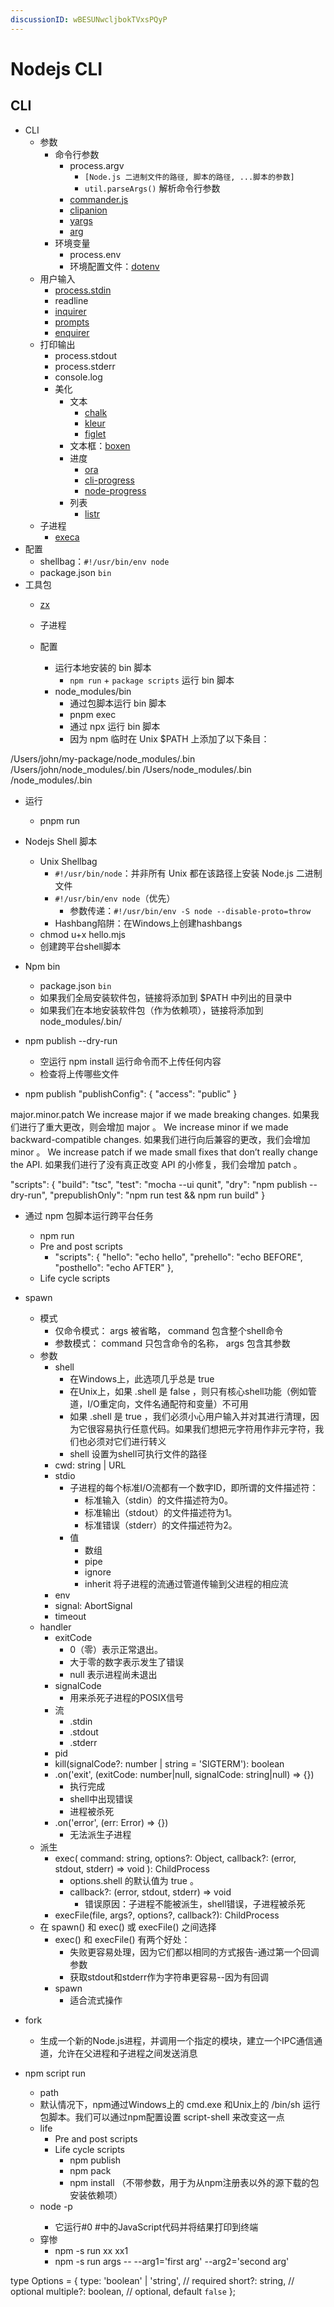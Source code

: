 ```yaml
---
discussionID: wBESUNwcljbokTVxsPQyP
---
```

# Nodejs CLI

## CLI

- CLI
  - 参数
    - 命令行参数
      - process.argv
        - `[Node.js 二进制文件的路径, 脚本的路径, ...脚本的参数]`
        - `util.parseArgs()` 解析命令行参数
      - [commander.js](https://github.com/tj/commander.js#readme)
      - [clipanion](https://github.com/arcanis/clipanion)
      - [yargs](https://github.com/yargs/yargs)
      - [arg](https://github.com/vercel/arg)
    - 环境变量
      - process.env
      - 环境配置文件：[dotenv](https://github.com/motdotla/dotenv#readme)
  - 用户输入
    - [process.stdin](https://nodejs.org/api/process.html#processstdin)
    - readline
    - [inquirer](https://github.com/SBoudrias/Inquirer.js#readme)
    - [prompts](https://github.com/terkelg/prompts#readme)
    - [enquirer](https://github.com/enquirer/enquirer#built-in-prompts)
  - 打印输出
    - process.stdout
    - process.stderr
    - console.log
    - 美化
      - 文本
        - [chalk](https://github.com/chalk/chalk)
        - [kleur](https://github.com/lukeed/kleur)
        - [figlet](https://github.com/patorjk/figlet.js)
      - 文本框：[boxen](https://github.com/sindresorhus/boxen)
      - 进度
        - [ora](https://github.com/sindresorhus/ora#readme)
        - [cli-progress](https://github.com/npkgz/cli-progress)
        - [node-progress](https://github.com/visionmedia/node-progress#readme)
      - 列表
        - [listr](https://github.com/SamVerschueren/listr)
  - 子进程
    - [execa](https://github.com/sindresorhus/execa)
- 配置
  - shellbag：`#!/usr/bin/env node`
  - package.json `bin`
- 工具包
  - [zx](https://github.com/google/zx)



  
  - 子进程
  - 配置

    - 运行本地安装的 bin 脚本
      - `npm run` + `package scripts` 运行 bin 脚本
    - node_modules/bin
      - 通过包脚本运行 bin 脚本
      - pnpm exec
      - 通过 npx 运行 bin 脚本
      - 因为 npm 临时在 Unix $PATH 上添加了以下条目：

/Users/john/my-package/node_modules/.bin
/Users/john/node_modules/.bin
/Users/node_modules/.bin
/node_modules/.bin
  - 运行
    - pnpm run






- Nodejs Shell 脚本
  - Unix Shellbag
    - `#!/usr/bin/node`：并非所有 Unix 都在该路径上安装 Node.js 二进制文件
    - `#!/usr/bin/env node`（优先）
      - 参数传递：`#!/usr/bin/env -S node --disable-proto=throw`
    - Hashbang陷阱：在Windows上创建hashbangs
  - chmod u+x hello.mjs
  - 创建跨平台shell脚本
- Npm bin
  - package.json `bin`
  - 如果我们全局安装软件包，链接将添加到 $PATH 中列出的目录中
  - 如果我们在本地安装软件包（作为依赖项），链接将添加到 node_modules/.bin/
- npm publish --dry-run
  - 空运行 npm install 运行命令而不上传任何内容
  - 检查将上传哪些文件
- npm publish 
"publishConfig": {
  "access": "public"
}

major.minor.patch
We increase major if we made breaking changes.
如果我们进行了重大更改，则会增加 major 。
We increase minor if we made backward-compatible changes.
如果我们进行向后兼容的更改，我们会增加 minor 。
We increase patch if we made small fixes that don’t really change the API.
如果我们进行了没有真正改变 API 的小修复，我们会增加 patch 。

"scripts": {
  "build": "tsc",
  "test": "mocha --ui qunit",
  "dry": "npm publish --dry-run",
  "prepublishOnly": "npm run test && npm run build"
}


- 通过 npm 包脚本运行跨平台任务
  - npm run <script-name>
  - Pre and post scripts
    - "scripts": {
  "hello": "echo hello",
  "prehello": "echo BEFORE",
  "posthello": "echo AFTER"
},
  - Life cycle scripts



- spawn
  - 模式
    - 仅命令模式： args 被省略， command 包含整个shell命令
    - 参数模式： command 只包含命令的名称， args 包含其参数
  - 参数
    - shell
      - 在Windows上，此选项几乎总是 true
      - 在Unix上，如果 .shell 是 false ，则只有核心shell功能（例如管道，I/O重定向，文件名通配符和变量）不可用
      - 如果 .shell 是 true ，我们必须小心用户输入并对其进行清理，因为它很容易执行任意代码。如果我们想把元字符用作非元字符，我们也必须对它们进行转义
      - shell 设置为shell可执行文件的路径
    - cwd: string | URL
    - stdio
      - 子进程的每个标准I/O流都有一个数字ID，即所谓的文件描述符：
        - 标准输入（stdin）的文件描述符为0。
        - 标准输出（stdout）的文件描述符为1。
        - 标准错误（stderr）的文件描述符为2。
      - 值
        - 数组
        - pipe
        - ignore
        - inherit 将子进程的流通过管道传输到父进程的相应流
    - env
    - signal: AbortSignal
    - timeout
  - handler
    - exitCode
      - 0（零）表示正常退出。
      - 大于零的数字表示发生了错误
      - null 表示进程尚未退出
    - signalCode
      - 用来杀死子进程的POSIX信号
    - 流
      - .stdin
      - .stdout
      - .stderr
    - pid
    - kill(signalCode?: number | string = 'SIGTERM'): boolean
    - .on('exit', (exitCode: number|null, signalCode: string|null) => {})
      - 执行完成
      - shell中出现错误
      - 进程被杀死
    - .on('error', (err: Error) => {})
      - 无法派生子进程
  - 派生
    - exec(
        command: string,
        options?: Object,
        callback?: (error, stdout, stderr) => void
      ): ChildProcess
      - options.shell 的默认值为 true 。
      - callback?: (error, stdout, stderr) => void
        - 错误原因：子进程不能被派生，shell错误，子进程被杀死
    - execFile(file, args?, options?, callback?): ChildProcess
  - 在 spawn() 和 exec() 或 execFile() 之间选择
    - exec() 和 execFile() 有两个好处：
      - 失败更容易处理，因为它们都以相同的方式报告-通过第一个回调参数
      - 获取stdout和stderr作为字符串更容易--因为有回调
    - spawn
      - 适合流式操作
- fork
  - 生成一个新的Node.js进程，并调用一个指定的模块，建立一个IPC通信通道，允许在父进程和子进程之间发送消息




- npm script run
  - path
  - 默认情况下，npm通过Windows上的 cmd.exe 和Unix上的 /bin/sh 运行包脚本。我们可以通过npm配置设置 script-shell 来改变这一点
  - life
    - Pre and post scripts
    - Life cycle scripts
      - npm publish
      - npm pack
      - npm install （不带参数，用于为从npm注册表以外的源下载的包安装依赖项）
  - node -p <expr>
    - 它运行#0 #中的JavaScript代码并将结果打印到终端
  - 穿惨
    - npm -s run xx xx1
    - npm -s run args -- --arg1='first arg' --arg2='second arg' 




type Options = {
  type: 'boolean' | 'string', // required
  short?: string, // optional
  multiple?: boolean, // optional, default `false`
};